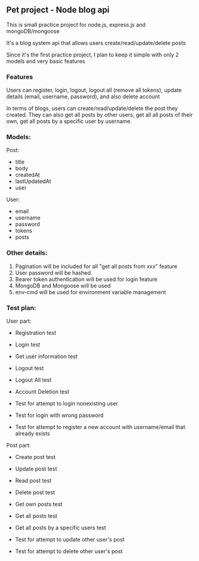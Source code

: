 ## Pet project - Node blog api

This is small practice project for node.js, express.js and mongoDB/mongoose

It's a blog system api that allows users create/read/update/delete posts

Since it's the first practice project, I plan to keep it simple with only 2 models and very basic features

### Features

Users can register, login, logout, logout all (remove all tokens), update details (email, username, password), and also delete account

In terms of blogs, users can create/read/update/delete the post they created. 
They can also get all posts by other users, get all all posts of their own, get all posts by a specific user by username. 

### Models:
Post:
* title
* body
* createdAt
* lastUpdatedAt
* user

User:
* email
* username
* password
* tokens
* posts

### Other details:
1. Pagination will be included for all "get all posts from xxx" feature
2. User password will be hashed.
3. Bearer token authentication will be used for login feature
4. MongoDB and Mongoose will be used
5. env-cmd will be used for environment variable management

### Test plan:
User part:

* Registration test
* Login test
* Get user information test
* Logout test
* Logout All test
* Account Deletion test

* Test for attempt to login nonexisting user
* Test for login with wrong password
* Test for attempt to register a new account with username/email that already exists


Post part:

* Create post test
* Update post test
* Read post test
* Delete post test

* Get own posts test
* Get all posts test
* Get all posts by a specific users test

* Test for attempt to update other user's post
* Test for attempt to delete other user's post
